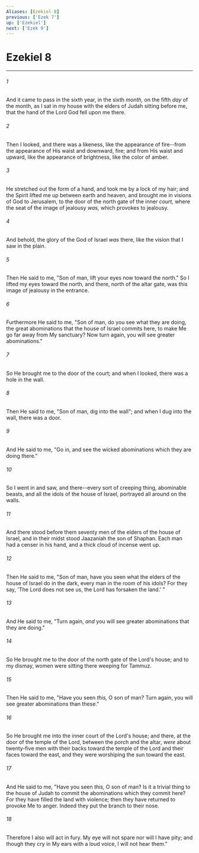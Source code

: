 ```yaml
---
Aliases: [Ezekiel 8]
previous: ['Ezek 7']
up: ['Ezekiel']
next: ['Ezek 9']
---
```

# Ezekiel 8

***


###### 1 
And it came to pass in the sixth year, in the sixth _month,_ on the fifth _day_ of the month, as I sat in my house with the elders of Judah sitting before me, that the hand of the Lord God fell upon me there. 

###### 2 
Then I looked, and there was a likeness, like the appearance of fire--from the appearance of His waist and downward, fire; and from His waist and upward, like the appearance of brightness, like the color of amber. 

###### 3 
He stretched out the form of a hand, and took me by a lock of my hair; and the Spirit lifted me up between earth and heaven, and brought me in visions of God to Jerusalem, to the door of the north gate of the inner _court,_ where the seat of the image of jealousy _was,_ which provokes to jealousy. 

###### 4 
And behold, the glory of the God of Israel _was_ there, like the vision that I saw in the plain. 

###### 5 
Then He said to me, "Son of man, lift your eyes now toward the north." So I lifted my eyes toward the north, and there, north of the altar gate, was this image of jealousy in the entrance. 

###### 6 
Furthermore He said to me, "Son of man, do you see what they are doing, the great abominations that the house of Israel commits here, to make Me go far away from My sanctuary? Now turn again, you will see greater abominations." 

###### 7 
So He brought me to the door of the court; and when I looked, there was a hole in the wall. 

###### 8 
Then He said to me, "Son of man, dig into the wall"; and when I dug into the wall, there was a door. 

###### 9 
And He said to me, "Go in, and see the wicked abominations which they are doing there." 

###### 10 
So I went in and saw, and there--every sort of creeping thing, abominable beasts, and all the idols of the house of Israel, portrayed all around on the walls. 

###### 11 
And there stood before them seventy men of the elders of the house of Israel, and in their midst stood Jaazaniah the son of Shaphan. Each man had a censer in his hand, and a thick cloud of incense went up. 

###### 12 
Then He said to me, "Son of man, have you seen what the elders of the house of Israel do in the dark, every man in the room of his idols? For they say, 'The Lord does not see us, the Lord has forsaken the land.' " 

###### 13 
And He said to me, "Turn again, _and_ you will see greater abominations that they are doing." 

###### 14 
So He brought me to the door of the north gate of the Lord's house; and to my dismay, women were sitting there weeping for Tammuz. 

###### 15 
Then He said to me, "Have you seen _this,_ O son of man? Turn again, you will see greater abominations than these." 

###### 16 
So He brought me into the inner court of the Lord's house; and there, at the door of the temple of the Lord, between the porch and the altar, _were_ about twenty-five men with their backs toward the temple of the Lord and their faces toward the east, and they were worshiping the sun toward the east. 

###### 17 
And He said to me, "Have you seen _this,_ O son of man? Is it a trivial thing to the house of Judah to commit the abominations which they commit here? For they have filled the land with violence; then they have returned to provoke Me to anger. Indeed they put the branch to their nose. 

###### 18 
Therefore I also will act in fury. My eye will not spare nor will I have pity; and though they cry in My ears with a loud voice, I will not hear them."
